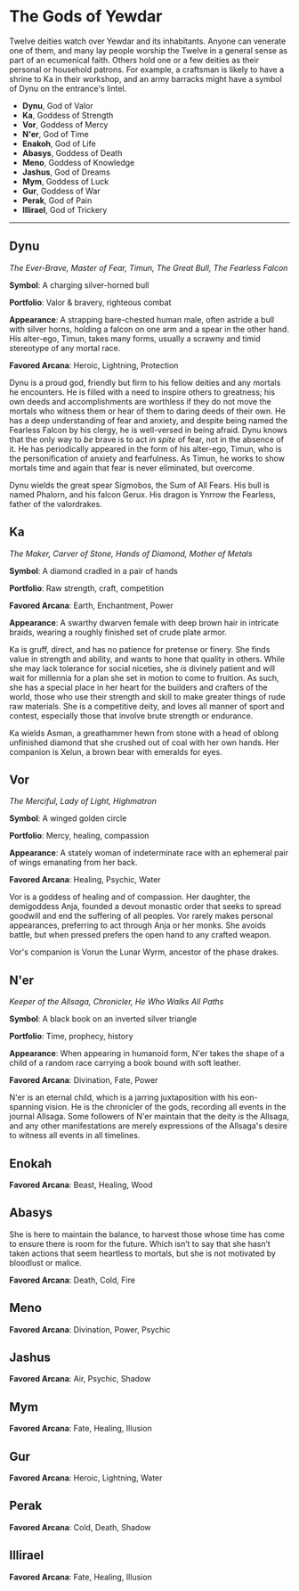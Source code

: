 # The Gods of Yewdar

Twelve deities watch over Yewdar and its inhabitants. Anyone can venerate one of them, and many lay people worship the Twelve in a general sense as part of an ecumenical faith. Others hold one or a few deities as their personal or household patrons. For example, a craftsman is likely to have a shrine to Ka in their workshop, and an army barracks might have a symbol of Dynu on the entrance's lintel.

- **Dynu**, God of Valor
- **Ka**, Goddess of Strength
- **Vor**, Goddess of Mercy
- **N'er**, God of Time
- **Enakoh**, God of Life
- **Abasys**, Goddess of Death
- **Meno**, Goddess of Knowledge
- **Jashus**, God of Dreams
- **Mym**, Goddess of Luck
- **Gur**, Goddess of War
- **Perak**, God of Pain
- **Illirael**, God of Trickery

---

## Dynu
_The Ever-Brave, Master of Fear, Timun, The Great Bull, The Fearless Falcon_

**Symbol**: A charging silver-horned bull

**Portfolio**: Valor & bravery, righteous combat

**Appearance**: A strapping bare-chested human male, often astride a bull with silver horns, holding a falcon on one arm and a spear in the other hand. His alter-ego, Timun, takes many forms, usually a scrawny and timid stereotype of any mortal race.

**Favored Arcana**: Heroic, Lightning, Protection

Dynu is a proud god, friendly but firm to his fellow deities and any mortals he encounters. He is filled with a need to inspire others to greatness; his own deeds and accomplishments are worthless if they do not move the mortals who witness them or hear of them to daring deeds of their own. He has a deep understanding of fear and anxiety, and despite being named the Fearless Falcon by his clergy, he is well-versed in being afraid. Dynu knows that the only way to *be* brave is to act *in spite* of fear, not in the absence of it. He has periodically appeared in the form of his alter-ego, Timun, who is the personification of anxiety and fearfulness. As Timun, he works to show mortals time and again that fear is never eliminated, but overcome.

Dynu wields the great spear Sigmobos, the Sum of All Fears. His bull is named Phalorn, and his falcon Gerux. His dragon is Ynrrow the Fearless, father of the valordrakes.

## Ka
_The Maker, Carver of Stone, Hands of Diamond, Mother of Metals_

**Symbol**: A diamond cradled in a pair of hands

**Portfolio**: Raw strength, craft, competition

**Favored Arcana**: Earth, Enchantment, Power

**Appearance**: A swarthy dwarven female with deep brown hair in intricate braids, wearing a roughly finished set of crude plate armor.

Ka is gruff, direct, and has no patience for pretense or finery. She finds value in strength and ability, and wants to hone that quality in others. While she may lack tolerance for social niceties, she *is* divinely patient and will wait for millennia for a plan she set in motion to come to fruition. As such, she has a special place in her heart for the builders and crafters of the world, those who use their strength and skill to make greater things of rude raw materials. She is a competitive deity, and loves all manner of sport and contest, especially those that involve brute strength or endurance.

Ka wields Asman, a greathammer hewn from stone with a head of oblong unfinished diamond that she crushed out of coal with her own hands. Her companion is Xelun, a brown bear with emeralds for eyes.


## Vor
_The Merciful, Lady of Light, Highmatron_

**Symbol**: A winged golden circle

**Portfolio**: Mercy, healing, compassion

**Appearance**: A stately woman of indeterminate race with an ephemeral pair of wings emanating from her back.

**Favored Arcana**: Healing, Psychic, Water

Vor is a goddess of healing and of compassion. Her daughter, the demigoddess Anja, founded a devout monastic order that seeks to spread goodwill and end the suffering of all peoples. Vor rarely makes personal appearances, preferring to act through Anja or her monks. She avoids battle, but when pressed prefers the open hand to any crafted weapon.

Vor's companion is Vorun the Lunar Wyrm, ancestor of the phase drakes.

## N'er
_Keeper of the Allsaga, Chronicler, He Who Walks All Paths_

**Symbol**: A black book on an inverted silver triangle

**Portfolio**: Time, prophecy, history

**Appearance**: When appearing in humanoid form, N'er takes the shape of a child of a random race carrying a book bound with soft leather.

**Favored Arcana**: Divination, Fate, Power

N'er is an eternal child, which is a jarring juxtaposition with his eon-spanning vision. He is the chronicler of the gods, recording all events in the journal Allsaga. Some followers of N'er maintain that the deity *is* the Allsaga, and any other manifestations are merely expressions of the Allsaga's desire to witness all events in all timelines.

## Enokah

**Favored Arcana**: Beast, Healing, Wood

## Abasys

She is here to maintain the balance, to harvest those whose time has come to ensure there is room for the future. Which isn’t to say that she hasn’t taken actions that seem heartless to mortals, but she is not motivated by bloodlust or malice.

**Favored Arcana**: Death, Cold, Fire

## Meno

**Favored Arcana**: Divination, Power, Psychic

## Jashus

**Favored Arcana**: Air, Psychic, Shadow

## Mym

**Favored Arcana**: Fate, Healing, Illusion

## Gur

**Favored Arcana**: Heroic, Lightning, Water

## Perak

**Favored Arcana**: Cold, Death, Shadow

## Illirael

**Favored Arcana**: Fate, Healing, Illusion
